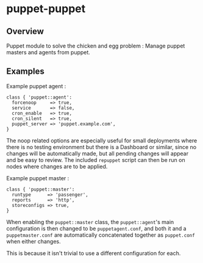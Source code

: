 # puppet-puppet

## Overview

Puppet module to solve the chicken and egg problem : Manage puppet masters and
agents from puppet.

## Examples

Example puppet agent :

    class { 'puppet::agent':
      forcenoop     => true,
      service       => false,
      cron_enable   => true,
      cron_silent   => true,
      puppet_server => 'puppet.example.com',
    }

The noop related options are especially useful for small deployments where
there is no testing environment but there is a Dashboard or similar, since
no changes will be automatically made, but all pending changes will appear
and be easy to review. The included `repuppet` script can then be run on
nodes where changes are to be applied.

Example puppet master :

    class { 'puppet::master':
      runtype      => 'passenger',
      reports      => 'http',
      storeconfigs => true,
    }

When enabling the `puppet::master` class, the `puppet::agent`'s main
configuration is then changed to be `puppetagent.conf`, and both it and a
`puppetmaster.conf` are automatically concatenated together as `puppet.conf`
when either changes.

This is because it isn't trivial to use a different configuration for each.

